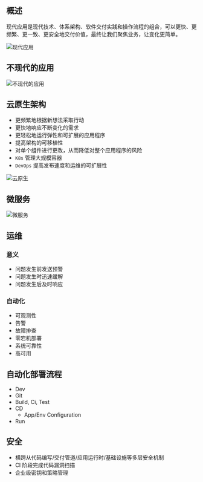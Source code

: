## 概述

现代应用是现代技术、体系架构、软件交付实践和操作流程的组合，可以更快、更频繁、更一致、更安全地交付价值，最终让我们聚焦业务，让变化更简单。

![现代应用](https://cdn.masastack.com/framework/concepts/modern-application/modern.png)

## 不现代的应用

![不现代的应用](https://cdn.masastack.com/framework/concepts/modern-application/not-modern.png)

## 云原生架构

* 更频繁地根据新想法采取行动
* 更快地响应不断变化的需求
* 更轻松地运行弹性和可扩展的应用程序
* 提高架构的可移植性
* 对单个组件进行更改，从而降低对整个应用程序的风险
* `K8s` 管理大规模容器
* `DevOps` 提高发布速度和运维的可扩展性

![云原生](https://cdn.masastack.com/framework/concepts/modern-application/cloud-native.png)

## 微服务

![微服务](https://cdn.masastack.com/framework/concepts/modern-application/microservice.png)

## 运维

### 意义

* 问题发生前发送预警
* 问题发生时迅速缓解
* 问题发生后及时响应

### 自动化

* 可观测性
* 告警
* 故障排查
* 零宕机部署
* 系统可靠性
* 高可用

## 自动化部署流程

* Dev
* Git
* Build, Ci, Test
* CD
  * App/Env Configuration
* Run

## 安全

* 横跨从代码编写/交付管道/应用运行时/基础设施等多层安全机制
* CI 阶段完成代码漏洞扫描
* 企业级密钥和策略管理